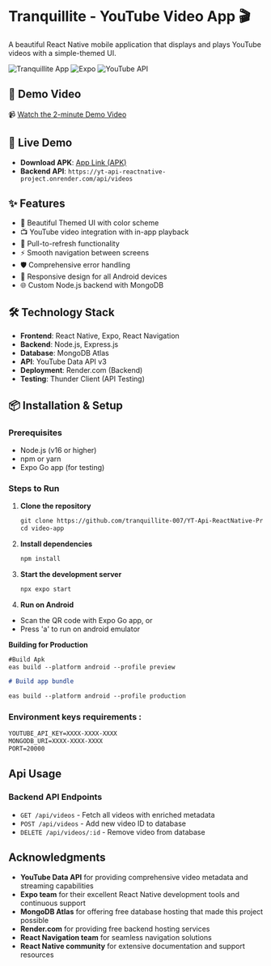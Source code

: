 # Tranquillite - YouTube Video App 🎬

A beautiful React Native mobile application that displays and plays YouTube videos with a simple-themed UI.

![Tranquillite App](https://img.shields.io/badge/React_Native-0.72.6-blue.svg)
![Expo](https://img.shields.io/badge/Expo-5.0.0-lightgrey.svg)
![YouTube API](https://img.shields.io/badge/YouTube_API-v3-red.svg)

## 🎥 Demo Video

📹 [Watch the 2-minute Demo Video](https://drive.google.com/file/d/1UhTctbwjmoFY7-yf7AfJYFtcQ151L2Wu/view?usp=drive_link)

## 🚀 Live Demo

- **Download APK**: [App Link (APK)](https://drive.google.com/file/d/1E1Ib6aVnyK-CwujBpYv_dF0vF0mDhqm5/view?usp=drive_link)
- **Backend API**: `https://yt-api-reactnative-project.onrender.com/api/videos`

## ✨ Features

- 🎨 Beautiful Themed UI with color scheme
- 📺 YouTube video integration with in-app playback
- 🔄 Pull-to-refresh functionality
- ⚡ Smooth navigation between screens
- 🛡️ Comprehensive error handling
- 📱 Responsive design for all Android devices
- 🌐 Custom Node.js backend with MongoDB

## 🛠️ Technology Stack

- **Frontend**: React Native, Expo, React Navigation
- **Backend**: Node.js, Express.js
- **Database**: MongoDB Atlas
- **API**: YouTube Data API v3
- **Deployment**: Render.com (Backend)
- **Testing**: Thunder Client (API Testing)

## 📦 Installation & Setup

### Prerequisites

- Node.js (v16 or higher)
- npm or yarn
- Expo Go app (for testing)

### Steps to Run

1. **Clone the repository**

   ```markdown
   git clone https://github.com/tranquillite-007/YT-Api-ReactNative-Project.git
   cd video-app
   ```

2. **Install dependencies**

   ```markdown
   npm install
   ```

3. **Start the development server**

   ```markdown
   npx expo start
   ```

4. **Run on Android**

- Scan the QR code with Expo Go app, or
- Press 'a' to run on android emulator

**Building for Production**

```markdown
#Build Apk
eas build --platform android --profile preview

# Build app bundle

eas build --platform android --profile production
```

### Environment keys requirements :

```markdown
YOUTUBE_API_KEY=XXXX-XXXX-XXXX
MONGODB_URI=XXXX-XXXX-XXXX
PORT=20000
```

## Api Usage

### Backend API Endpoints

- `GET /api/videos` - Fetch all videos with enriched metadata
- `POST /api/videos` - Add new video ID to database
- `DELETE /api/videos/:id` - Remove video from database

## Acknowledgments

- **YouTube Data API** for providing comprehensive video metadata and streaming capabilities
- **Expo team** for their excellent React Native development tools and continuous support
- **MongoDB Atlas** for offering free database hosting that made this project possible
- **Render.com** for providing free backend hosting services
- **React Navigation team** for seamless navigation solutions
- **React Native community** for extensive documentation and support resources
